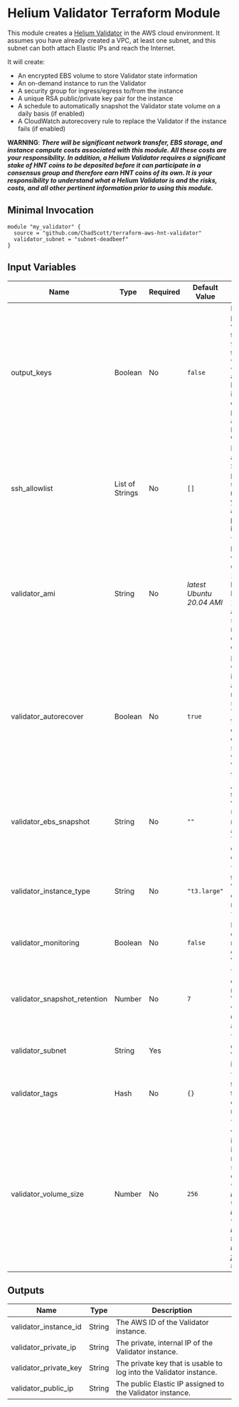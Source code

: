 # Helium Validator Terraform Module

This module creates a [Helium Validator](https://docs.helium.com/mine-hnt/validators) in the AWS cloud environment. It assumes you have already created a VPC, at least one subnet, and this subnet can both attach Elastic IPs and reach the Internet.

It will create:
* An encrypted EBS volume to store Validator state information
* An on-demand instance to run the Validator
* A security group for ingress/egress to/from the instance
* A unique RSA public/private key pair for the instance
* A schedule to automatically snapshot the Validator state volume on a daily basis (if enabled)
* A CloudWatch autorecovery rule to replace the Validator if the instance fails (if enabled)

**WARNING**: ***There will be significant network transfer, EBS storage, and instance compute costs associated with this module. All these costs are your responsibility. In addition, a Helium Validator requires a significant stake of HNT coins to be deposited before it can participate in a consensus group and therefore earn HNT coins of its own. It is your responsibility to understand what a Helium Validator is and the risks, costs, and all other pertinent information prior to using this module.***

## Minimal Invocation
```
module "my_validator" {
  source = "github.com/ChadScott/terraform-aws-hnt-validator"
  validator_subnet = "subnet-deadbeef"
}
```

## Input Variables
|Name|Type|Required|Default Value|Description|
|-|-|-|-|-|
|output_keys|Boolean|No|`false`|Determines if the private key for the validator is output to local disk. The filename will take the form `validator-<random_hash>.key` and is useful for logging into the instance for debugging purposes. See also the `private_key` output, below.|
|ssh_allowlist|List of Strings|No|`[]`|Defines the allowlist for the SSH listener on port 22. **It is strongly recommended you make this list as specific as possible (and ideally empty).**|
|validator_ami|String|No|*latest Ubuntu 20.04 AMI*|The AMI used to launch the validator instance. Only Ubuntu 20.04 is tested. If left blank, the latest Ubuntu 20.04 AMI will be automatically selected, which may result in an occasional restart of the Validator.|
|validator_autorecover|Boolean|No|`true`|Determines whether the instance will be automatically restarted when a status check fails. This is not foolproof and only evaluates AWS' own internal status checks. It will not detect a Validator software failure.|
|validator_ebs_snapshot|String|No|`""`|An EBS snapshot to restore into the Validator volume. Useful for recovering from an AZ failure, Terraform state corruption issue, etc.|
|validator_instance_type|String|No|`"t3.large"`|The instance type to use for the Validator. The documentation recommends a `t3.large` or better.|
|validator_monitoring|Boolean|No|``false``|Determines if enhanced monitoring is enabled for the Validator instance.|
|validator_snapshot_retention|Number|No|`7`|The number of daily snapshots to retain for the Validator state volume. Set this to `0` if no snapshots are desired.|
|validator_subnet|String|Yes||The subnet to deploy the Validator instance into.|
|validator_tags|Hash|No|`{}`|The tags to apply to all of the taggable assets created by this module.|
|validator_volume_size|Number|No|`256`|The size of the validator volume in gigabytes. 256 is the recommended size. **WARNING**: ***Changing this value on a running Validator will completely blank the volume. You must be prepared to copy the relevant data from a previous snapshot.***|

## Outputs
|Name|Type|Description|
|-|-|-|
|validator_instance_id|String|The AWS ID of the Validator instance.|
|validator_private_ip|String|The private, internal IP of the Validator instance.|
|validator_private_key|String|The private key that is usable to log into the Validator instance.|
|validator_public_ip|String|The public Elastic IP assigned to the Validator instance.|
